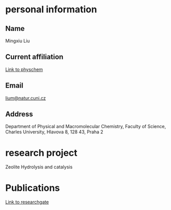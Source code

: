 # personal information
## Name 
Mingxiu Liu
## Current affiliation 
[Link to physchem](http://physchem.cz/research/nanomaterials-modeling/)
## Email 
lium@natur.cuni.cz
## Address 
Department of Physical and Macromolecular Chemistry,
Faculty of Science,
Charles University,
Hlavova 8, 128 43, Praha 2
# research project 
Zeolite Hydrolysis and catalysis
# Publications 
[Link to researchgate](https://www.researchgate.net/profile/Mingxiu_Liu)


